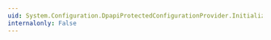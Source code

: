 ```yaml
---
uid: System.Configuration.DpapiProtectedConfigurationProvider.Initialize(System.String,System.Collections.Specialized.NameValueCollection)
internalonly: False
---
```

